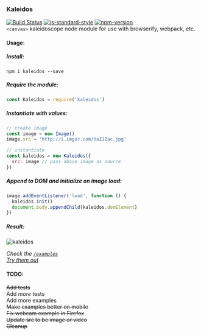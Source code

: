 ### Kaleidos  
[![Build Status](https://api.travis-ci.org/rickycodes/kaleidos.svg?branch=master)](https://travis-ci.org/rickycodes/kaleidos/) [![js-standard-style](https://img.shields.io/badge/code%20style-standard-brightgreen.svg)](http://standardjs.com/) [![npm-version](https://img.shields.io/npm/v/kaleidos.svg?style=flat)](https://www.npmjs.com/package/kaleidos)  
`<canvas>` kaleidoscope node module for use with browserify, webpack, etc.

#### Usage:
##### Install:
`npm i kaleidos --save`

##### Require the module:
```js
const Kaleidos = require('kaleidos')
```

##### Instantiate with values:
```js
// create image
const image = new Image()
image.src = 'http://i.imgur.com/YaZJZac.jpg'

// instantiate
const kaleidos = new Kaleidos({
  src: image // pass above image as source
})
```

##### Append to DOM and initialize on image load:
```js
image.addEventListener('load', function () {
  kaleidos.init()
  document.body.appendChild(kaleidos.domElement)
})
```

##### Result:
![kaleidos](http://i.imgur.com/n4O7JXn.jpg)

*Check the <a href='https://github.com/rickycodes/kaleidos/tree/master/examples'>`/examples`</a>  
<a target='_blank' href='https://rickycodes.github.io/kaleidos/'>Try them out</a>*

#### TODO:
~~Add tests~~  
Add _more_ tests  
Add more examples  
~~Make examples better on mobile~~  
~~Fix webcam example in Firefox~~  
~~Update src to be image _or_ video~~  
~~Cleanup~~
